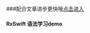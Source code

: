###配合文章进步更快哦[点击进入](http://blog.csdn.net/master_zzz/article/details/51043171)
#### RxSwift 语法学习demo

